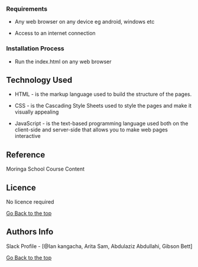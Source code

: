 ### Requirements

* Any web browser on any device eg android, windows etc

* Access to an internet connection

### Installation Process
* Run the index.html on any web browser


## Technology Used
* HTML - is the markup language used to build the structure of the pages.

* CSS - is the Cascading Style Sheets used to style the pages and make it visually appealing

* JavaScript - is the text-based programming language used both on the client-side and server-side that allows you to make web pages interactive

## Reference

Moringa School Course Content



## Licence

No licence required

[Go Back to the top](#portfolio)

## Authors Info

Slack Profile - [@Ian kangacha, Arita Sam, Abdulaziz Abdullahi, Gibson Bett]


[Go Back to the top](#portfolio)